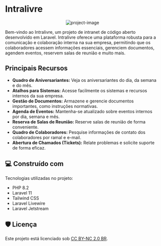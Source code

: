 # Intralivre

<p align="center"><img src="https://socialify.git.ci/odinizfilho/intralivre/image?language=1&owner=1&stargazers=1" alt="project-image"></p>

Bem-vindo ao Intralivre, um projeto de intranet de código aberto desenvolvido em Laravel. Intralivre oferece uma plataforma robusta para a comunicação e colaboração interna na sua empresa, permitindo que os colaboradores acessem informações essenciais, gerenciem documentos, agendem eventos, reservem salas de reunião e muito mais.

## Principais Recursos

- **Quadro de Aniversariantes:** Veja os aniversariantes do dia, da semana e do mês.
- **Atalhos para Sistemas:** Acesse facilmente os sistemas e recursos internos da sua empresa.
- **Gestão de Documentos:** Armazene e gerencie documentos importantes, como instruções normativas.
- **Agenda de Eventos:** Mantenha-se atualizado sobre eventos internos por dia, semana e mês.
- **Reserva de Salas de Reunião:** Reserve salas de reunião de forma conveniente.
- **Quadro de Colaboradores:** Pesquise informações de contato dos colaboradores por ramal e e-mail.
- **Abertura de Chamados (Tickets):** Relate problemas e solicite suporte de forma eficaz.

## 💻 Construído com

Tecnologias utilizadas no projeto:

- PHP 8.2
- Laravel 11
- Tailwind CSS 
- Laravel Livewire
- Laravel Jetstream

## 🛡️ Licença

Este projeto está licenciado sob [CC BY-NC 2.0 BR](https://creativecommons.org/licenses/by-nc/2.0/br/).
